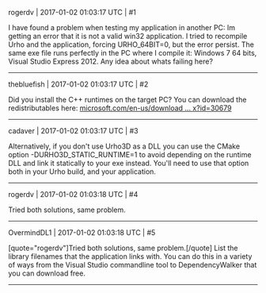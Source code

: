 rogerdv | 2017-01-02 01:03:17 UTC | #1

I have found a problem when testing my application in another PC: Im getting an error that it is not a valid win32 application. I tried to recompile Urho and the application, forcing URHO_64BIT=0, but the error persist. The same exe file runs perfectly in the PC where I compile it: Windows 7 64 bits, Visual Studio Express 2012.
Any idea about whats failing here?

-------------------------

thebluefish | 2017-01-02 01:03:17 UTC | #2

Did you install the C++ runtimes on the target PC? You can download the redistributables here: [microsoft.com/en-us/download ... x?id=30679](http://www.microsoft.com/en-us/download/details.aspx?id=30679)

-------------------------

cadaver | 2017-01-02 01:03:17 UTC | #3

Alternatively, if you don't use Urho3D as a DLL you can use the CMake option -DURHO3D_STATIC_RUNTIME=1 to avoid depending on the runtime DLL and link it statically to your exe instead. You'll need to use that option both in your Urho build, and your application.

-------------------------

rogerdv | 2017-01-02 01:03:18 UTC | #4

Tried both solutions, same problem.

-------------------------

OvermindDL1 | 2017-01-02 01:03:18 UTC | #5

[quote="rogerdv"]Tried both solutions, same problem.[/quote]
List the library filenames that the application links with.  You can do this in a variety of ways from the Visual Studio commandline tool to DependencyWalker that you can download free.

-------------------------


